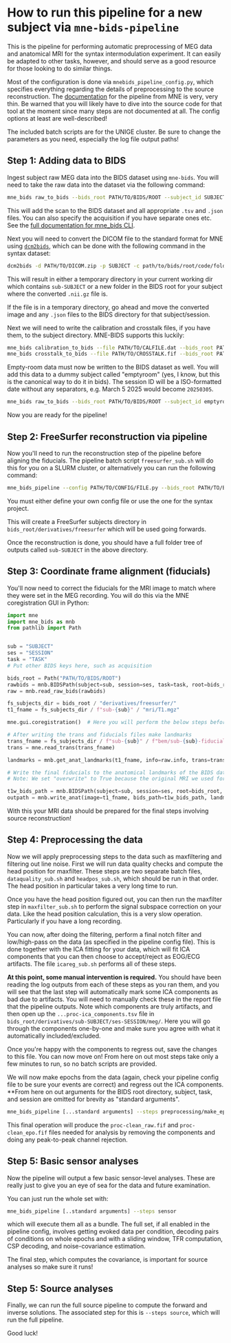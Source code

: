 # How to run this pipeline for a new subject via `mne-bids-pipeline`

This is the pipeline for performing automatic preprocessing of MEG data and anatomical MRI for the syntax intermodulation experiment. It can easily be adapted to other tasks, however, and should serve as a good resource for those looking to do similar things.

Most of the configuration is done via `mnebids_pipeline_config.py`, which specifies everything regarding the details of preprocessing to the source reconstruction. The [documentation](https://mne.tools/mne-bids-pipeline/stable/) for the pipeline from MNE is very, very thin. Be warned that you will likely have to dive into the source code for that tool at the moment since many steps are not documented at all. The config options at least are well-described!

The included batch scripts are for the UNIGE cluster. Be sure to change the parameters as you need, especially the log file output paths!

## Step 1: Adding data to BIDS
Ingest subject raw MEG data into the BIDS dataset using `mne-bids`. You will need to take the raw data into the dataset via the following command:

```bash
mne_bids raw_to_bids --bids_root PATH/TO/BIDS/ROOT --subject_id SUBJECT --session_id SESSION --task TASK
```

This will add the scan to the BIDS dataset and all appropriate `.tsv` and `.json` files. You can also specify the acquisition if you have separate ones etc. See the [full documentation for mne_bids CLI](https://mne.tools/mne-bids/stable/generated/cli.html#mne-bids-raw-to-bids).

Next you will need to convert the DICOM file to the standard format for MNE using [`dcm2bids`](https://unfmontreal.github.io/Dcm2Bids/3.2.0/tutorial/first-steps/#populating-the-config-file), which can be done with the following command in the syntax dataset:

```bash
dcm2bids -d PATH/TO/DICOM.zip -p SUBJECT -c path/to/bids/root/code/folder --auto_extract_entities
```

This will result in either a temporary directory in your current working dir which contains `sub-SUBJECT` or a new folder in the BIDS root for your subject where the converted `.nii.gz` file is. 

If the file is in a temporary directory, go ahead and move the converted image and any `.json` files to the BIDS directory for that subject/session.

Next we will need to write the calibration and crosstalk files, if you have them, to the subject directory. MNE-BIDS supports this luckily:

```bash
mne_bids calibration_to_bids --file PATH/TO/CALFILE.dat --bids_root PATH/TO/BIDS/ROOT --subject_id SUBJECT --session_id SESSION
mne_bids crosstalk_to_bids --file PATH/TO/CROSSTALK.fif --bids_root PATH/TO/BIDS/ROOT --subject_id SUBJECT --session_id SESSION
```

Empty-room data must now be written to the BIDS dataset as well. You will add this data to a dummy subject called "emptyroom" (yes, I know, but this is the canonical way to do it in bids). The session ID will be a ISO-formatted date without any separators, e.g. March 5 2025 would become `20250305`.

```bash
mne_bids raw_to_bids --bids_root PATH/TO/BIDS/ROOT --subject_id emptyroom --session_id ISODATE
```

Now you are ready for the pipeline!

## Step 2: FreeSurfer reconstruction via pipeline

Now you'll need to run the reconstruction step of the pipeline before aligning the fiducials. The pipeline batch script `freesurfer_sub.sh` will do this for you on a SLURM cluster, or alternatively you can run the following command:


```bash
mne_bids_pipeline --config PATH/TO/CONFIG/FILE.py --bids_root PATH/TO/BIDS/ROOT --subject_id SUBJECT --steps freesurfer
```

You must either define your own config file or use the one for the syntax project. 

This will create a FreeSurfer subjects directory in `bids_root/derivatives/freesurfer` which will be used going forwards.

Once the reconstruction is done, you should have a full folder tree of outputs called `sub-SUBJECT` in the above directory.

## Step 3: Coordinate frame alignment (fiducials)

You'll now need to correct the fiducials for the MRI image to match where they were set in the MEG recording. You will do this via the MNE coregistration GUI in Python:

```python
import mne
import mne_bids as mnb
from pathlib import Path


sub = "SUBJECT"
ses = "SESSION"
task = "TASK"
# Put other BIDS keys here, such as acquisition

bids_root = Path("PATH/TO/BIDS/ROOT")
rawbids = mnb.BIDSPath(subject=sub, session=ses, task=task, root=bids_root, datatype="meg", suffix="meg", extension=".fif")
raw = mnb.read_raw_bids(rawbids)

fs_subjects_dir = bids_root / "derivatives/freesurfer/"
t1_fname = fs_subjects_dir / f"sub-{sub}" / "mri/T1.mgz"

mne.gui.coregistration()  # Here you will perform the below steps before continuing

# After writing the trans and fiducials files make landmarks
trans_fname = fs_subjects_dir / f"sub-{sub}" / f"bem/sub-{sub}-fiducials.fif"
trans = mne.read_trans(trans_fname)

landmarks = mnb.get_anat_landmarks(t1_fname, info=raw.info, trans=trans, fs_subject=f"sub-{sub}", fs_subjects_dir=fs_subjects_dir)

# Write the final fiducials to the anatomical landmarks of the BIDS dataset
# Note: We set "overwrite" to True because the original MRI we used for freesurfer is still in this BIDS directory

t1w_bids_path = mnb.BIDSPath(subject=sub, session=ses, root=bids_root, datatype="anat", suffix="T1w")
outpath = mnb.write_anat(image=t1_fname, bids_path=t1w_bids_path, landmarks=landmarks, verbose=True, overwrite=True)
```

With this your MRI data should be prepared for the final steps involving source reconstruction!

## Step 4: Preprocessing the data

Now we will apply preprocessing steps to the data such as maxfiltering and filtering out line noise. First we will run data quality checks and compute the head position for maxfilter. These steps are two separate batch files, `dataquality_sub.sh` and `headpos_sub.sh`, which should be run in that order. The head position in particular takes a very long time to run.


Once you have the head position figured out, you can then run the maxfilter step in `maxfilter_sub.sh` to perform the signal subspace correction on your data. Like the head position calculation, this is a very slow operation. Particularly if you have a long recording.

You can now, after doing the filtering, perform a final notch filter and low/high-pass on the data (as specified in the pipeline config file). This is done together with the ICA fitting for your data, which will fit ICA components that you can then choose to accept/reject as EOG/ECG artifacts. The file `icareg_sub.sh` performs all of these steps.

**At this point, some manual intervention is required.** You should have been reading the log outputs from each of these steps as you ran them, and you will see that the last step will automatically mark some ICA components as bad due to artifacts. You will need to manually check these in the report file that the pipeline outputs. Note which components are truly artifacts, and then open up the `...proc-ica_components.tsv` file in `bids_root/derivatives/sub-SUBJECT/ses-SESSION/meg/`. Here you will go through the components one-by-one and make sure you agree with what it automatically included/excluded.

Once you're happy with the components to regress out, save the changes to this file. You can now move on! From here on out most steps take only a few minutes to run, so no batch scripts are provided.

We will now make epochs from the data (again, check your pipeline config file to be sure your events are correct) and regress out the ICA components. **From here on out arguments for the BIDS root directory, subject, task, and session are omitted for brevity as "standard arguments".

```bash
mne_bids_pipeline [...standard arguments] --steps preprocessing/make_epochs,preprocessing/apply_ica,preprocessing/ptp_reject
```

This final operation will produce the `proc-clean_raw.fif` and `proc-clean_epo.fif` files needed for analysis by removing the components and doing any peak-to-peak channel rejection.

##  Step 5: Basic sensor analyses

Now the pipeline will output a few basic sensor-level analyses. These are really just to give you an eye of sea for the data and future examination.

You can just run the whole set with:

```bash
mne_bids_pipeline [..standard arguments] --steps sensor
```

which will execute them all as a bundle. The full set, if all enabled in the pipeline config, involves getting evoked data per condition, decoding pairs of conditions on whole epochs and with a sliding window, TFR computation, CSP decoding, and noise-covariance estimation.

The final step, which computes the covariance, is important for source analyses so make sure it runs!

## Step 5: Source analyses

Finally, we can run the full source pipeline to compute the forward and inverse solutions. The associated step for this is `--steps source`, which will run the full pipeline.


Good luck!
